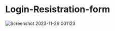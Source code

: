 # Login-Resistration-form
![Screenshot 2023-11-26 001123](https://github.com/Amisha0971/Login-Resistration-form/assets/136344215/26abcd20-d54c-4bc8-a868-b90c36d755bc)
